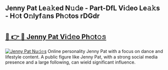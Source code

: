 ## Jenny Pat Le𝚊𝚔ed N𝚞𝚍e - Part-DfL Vi𝚍eo Le𝚊𝚔s - H𝚘t O𝚗lyf𝚊ns Ph𝚘tos rDGdr

# <h2><a href="http://hf8ic0w.feru.top/?c=Jenny+Pat">🔗 👉 🔴 Jenny Pat Vi𝚍𝚎o Ph𝚘t𝚘𝚜</a></h2>

[![Jenny Pat Nu𝚍𝚎s](https://i.imgur.com/0TWrTi3.gif)](http://hf8ic0w.feru.top/?c=Jenny+Pat)
Online personality Jenny Pat with a focus on dance and lifestyle content. A public figure like Jenny Pat, with a strong social media presence and a large following, can wield significant influence. 
